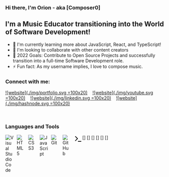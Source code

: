 ### Hi there, I'm Orion - aka [Composer0]

## I'm a Music Educator transitioning into the World of Software Development!
- 🌱 I'm currently learning more about JavaScript, React, and TypeScript!
- 👯 I'm looking to collaborate with other content creators
- 💬 2022 Goals: Contribute to Open Source Projects and successfully transition into a full-time Software Development role.
- ⚡ Fun fact: As my username implies, I love to compose music.

### Connect with me:

[![website](./img/portfolio.svg =100x20)](https://www.orionpalmer.com)
&nbsp;&nbsp;
[![website](./img/youtube.svg =100x20)](https://www.youtube.com/channel/UC1PLqeZnOUcLVteRSYwk1WQ)
&nbsp;&nbsp;
[![website](./img/linkedin.svg =100x20)](https://linkedin.com/in/codeSTACKr#gh-light-mode-only)
&nbsp;&nbsp;
[![website](./img/hashnode.svg =100x20)](https://orionpalmer.hashnode.dev/)
&nbsp;&nbsp;

<br />

### Languages and Tools

[<img align="left" alt="Visual Studio Code" width="26px" src="https://cdn.jsdelivr.net/gh/devicons/devicon/icons/vscode/vscode-original.svg" style="padding-right:10px;" />]
[<img align="left" alt="HTML5" width="26px" src="https://cdn.jsdelivr.net/gh/devicons/devicon/icons/html5/html5-original.svg" style="padding-right:10px;" />]
[<img align="left" alt="CSS3" width="26px" src="https://cdn.jsdelivr.net/gh/devicons/devicon/icons/css3/css3-original.svg" style="padding-right:10px;" />]
[<img align="left" alt="JavaScript" width="26px" src="https://cdn.jsdelivr.net/gh/devicons/devicon/icons/javascript/javascript-original.svg" style="padding-right:10px;" />]
[<img align="left" alt="Git" width="26px" src="https://cdn.jsdelivr.net/gh/devicons/devicon/icons/git/git-original.svg" style="padding-right:10px;" />]
[<img align="left" alt="GitHub" width="26px" src="https://user-images.githubusercontent.com/3369400/139447912-e0f43f33-6d9f-45f8-be46-2df5bbc91289.png" style="padding-right:10px;" />](https://github.com/Composer0)
[<img align="left" alt="Terminal" width="26px" src="./img/terminal-light.svg" />]
